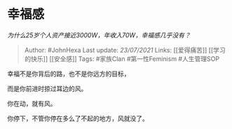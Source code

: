# 幸福感
*为什么25岁个人资产接近3000W，年收入70W，幸福感几乎没有？*

> Author: #JohnHexa
Last update: *23/07/2021* 
Links: [[爱得痛苦]] [[学习的快乐]] [[安全感]]
Tags:  #家族Clan #第一性Feminism #人生管理SOP 



幸福不是你背后的路，也不是你远方的目标，

而是你前进时掠过耳边的风。

你在动，就有风。

你停下，不管你停在多么了不起的地方，风就没了。



